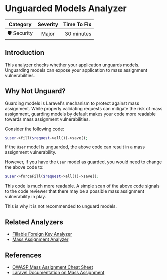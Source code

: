 # Unguarded Models Analyzer

| Category       | Severity   | Time To Fix  |
| -------------  |:----------:| ------------:|
| 🛡️ Security    | Major      | 30 minutes   |

## Introduction

This analyzer checks whether your application unguards models. Unguarding models can expose your application to mass assignment vulnerabilities. 

## Why Not Unguard?

Guarding models is Laravel's mechanism to protect against mass assignment. While properly validating requests can mitigate the risk of mass assignment, guarding models by default makes your code more readable towards mass assignment vulnerabilities.

Consider the following code:

```php
$user->fill($request->all())->save();
```

If the `User` model is unguarded, the above code can result in a mass assignment vulnerability.

However, if you have the `User` model as guarded, you would need to change the above code to:

```php
$user->forceFill($request->all())->save();
```

This code is much more readable. A simple scan of the above code signals to the code reviewer that there may be a possible mass assignment vulnerability in play.

This is why it is not recommended to unguard models.

## Related Analyzers

- [Fillable Foreign Key Analyzer](fillable-foreign-key-analyzer.html)
- [Mass Assignment Analyzer](mass-assignment-analyzer.html)

## References

- [OWASP Mass Assignment Cheat Sheet](https://cheatsheetseries.owasp.org/cheatsheets/Mass_Assignment_Cheat_Sheet.html)
- [Laravel Documentation on Mass Assignment](https://laravel.com/docs/eloquent#mass-assignment)